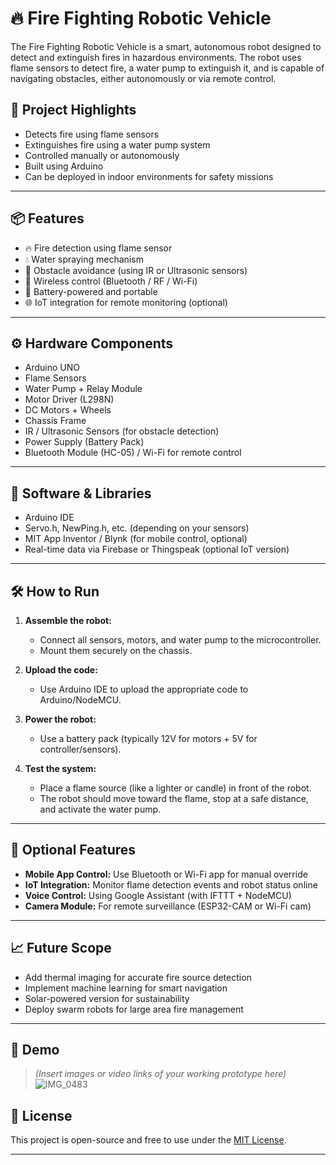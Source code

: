 # 🔥 Fire Fighting Robotic Vehicle

The Fire Fighting Robotic Vehicle is a smart, autonomous robot designed to detect and extinguish fires in hazardous environments. The robot uses flame sensors to detect fire, a water pump to extinguish it, and is capable of navigating obstacles, either autonomously or via remote control.

## 🚀 Project Highlights

- Detects fire using flame sensors
- Extinguishes fire using a water pump system
- Controlled manually or autonomously
- Built using Arduino 
- Can be deployed in indoor environments for safety missions

---

## 📦 Features

- 🔥 Fire detection using flame sensor
- 💧 Water spraying mechanism
- 🧭 Obstacle avoidance (using IR or Ultrasonic sensors)
- 📡 Wireless control (Bluetooth / RF / Wi-Fi)
- 🔋 Battery-powered and portable
- 🌐 IoT integration for remote monitoring (optional)

---

## ⚙️ Hardware Components

- Arduino UNO 
- Flame Sensors
- Water Pump + Relay Module
- Motor Driver (L298N)
- DC Motors + Wheels
- Chassis Frame
- IR / Ultrasonic Sensors (for obstacle detection)
- Power Supply (Battery Pack)
- Bluetooth Module (HC-05) / Wi-Fi for remote control

---

## 🧠 Software & Libraries

- Arduino IDE
- Servo.h, NewPing.h, etc. (depending on your sensors)
- MIT App Inventor / Blynk (for mobile control, optional)
- Real-time data via Firebase or Thingspeak (optional IoT version)

---

## 🛠️ How to Run

1. **Assemble the robot:**
   - Connect all sensors, motors, and water pump to the microcontroller.
   - Mount them securely on the chassis.

2. **Upload the code:**
   - Use Arduino IDE to upload the appropriate code to Arduino/NodeMCU.

3. **Power the robot:**
   - Use a battery pack (typically 12V for motors + 5V for controller/sensors).

4. **Test the system:**
   - Place a flame source (like a lighter or candle) in front of the robot.
   - The robot should move toward the flame, stop at a safe distance, and activate the water pump.

---

## 📱 Optional Features

- **Mobile App Control:** Use Bluetooth or Wi-Fi app for manual override
- **IoT Integration:** Monitor flame detection events and robot status online
- **Voice Control:** Using Google Assistant (with IFTTT + NodeMCU)
- **Camera Module:** For remote surveillance (ESP32-CAM or Wi-Fi cam)

---

## 📈 Future Scope

- Add thermal imaging for accurate fire source detection
- Implement machine learning for smart navigation
- Solar-powered version for sustainability
- Deploy swarm robots for large area fire management

---

## 📸 Demo

> *(Insert images or video links of your working prototype here)*
![IMG_0483](https://github.com/user-attachments/assets/2aae790b-0879-4fc6-849b-b45239677657)

## 📄 License

This project is open-source and free to use under the [MIT License](LICENSE).

---
